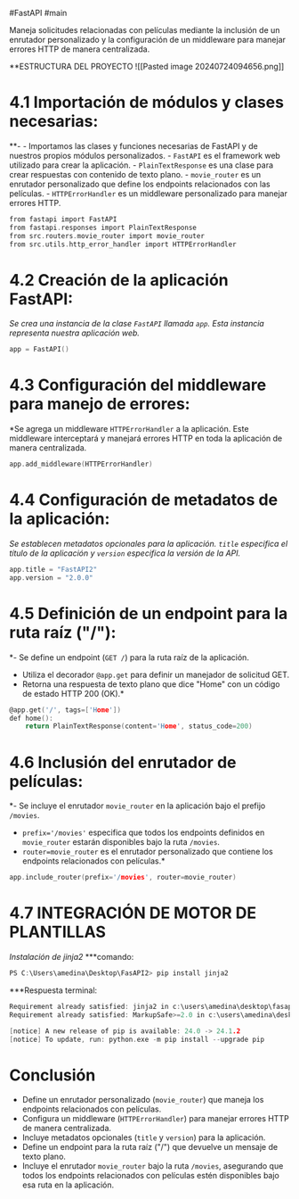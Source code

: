 #FastAPI #main 

Maneja solicitudes relacionadas con películas mediante la inclusión de un enrutador personalizado y la configuración de un middleware para manejar errores HTTP de manera centralizada.

**ESTRUCTURA DEL PROYECTO
![[Pasted image 20240724094656.png]]




# 4.1 Importación de módulos y clases necesarias:

**- - Importamos las clases y funciones necesarias de FastAPI y de nuestros propios módulos personalizados.
    - `FastAPI` es el framework web utilizado para crear la aplicación.
    - `PlainTextResponse` es una clase para crear respuestas con contenido de texto plano.
    - `movie_router` es un enrutador personalizado que define los endpoints relacionados con las películas.
    - `HTTPErrorHandler` es un middleware personalizado para manejar errores HTTP.

```C
from fastapi import FastAPI
from fastapi.responses import PlainTextResponse
from src.routers.movie_router import movie_router
from src.utils.http_error_handler import HTTPErrorHandler

```

# 4.2 Creación de la aplicación FastAPI:

*Se crea una instancia de la clase `FastAPI` llamada `app`. Esta instancia representa nuestra aplicación web.*

```C
app = FastAPI()

```

# 4.3 Configuración del middleware para manejo de errores:

*Se agrega un middleware `HTTPErrorHandler` a la aplicación. Este middleware interceptará y manejará errores HTTP en toda la aplicación de manera centralizada.

```C
app.add_middleware(HTTPErrorHandler)

```


# 4.4 Configuración de metadatos de la aplicación:

*Se establecen metadatos opcionales para la aplicación. `title` especifica el título de la aplicación y `version` especifica la versión de la API.*

```C
app.title = "FastAPI2"
app.version = "2.0.0"

```

# 4.5 Definición de un endpoint para la ruta raíz ("/"):

*- Se define un endpoint (`GET /`) para la ruta raíz de la aplicación.
- Utiliza el decorador `@app.get` para definir un manejador de solicitud GET.
- Retorna una respuesta de texto plano que dice "Home" con un código de estado HTTP 200 (OK).*
```C
@app.get('/', tags=['Home'])
def home():
    return PlainTextResponse(content='Home', status_code=200)

```


# 4.6 Inclusión del enrutador de películas:

*- Se incluye el enrutador `movie_router` en la aplicación bajo el prefijo `/movies`.
- `prefix='/movies'` especifica que todos los endpoints definidos en `movie_router` estarán disponibles bajo la ruta `/movies`.
- `router=movie_router` es el enrutador personalizado que contiene los endpoints relacionados con películas.*
```C
app.include_router(prefix='/movies', router=movie_router)

```

# 4.7 INTEGRACIÓN DE MOTOR DE PLANTILLAS

*Instalación de jinja2*
***comando:

```c
PS C:\Users\amedina\Desktop\FasAPI2> pip install jinja2
```

***Respuesta terminal:

```c
Requirement already satisfied: jinja2 in c:\users\amedina\desktop\fasapi2\venv\lib\site-packages (3.1.4)
Requirement already satisfied: MarkupSafe>=2.0 in c:\users\amedina\desktop\fasapi2\venv\lib\site-packages (from jinja2) (2.1.5)

[notice] A new release of pip is available: 24.0 -> 24.1.2      
[notice] To update, run: python.exe -m pip install --upgrade pip
```


# Conclusión 
 
- Define un enrutador personalizado (`movie_router`) que maneja los endpoints relacionados con películas.
- Configura un middleware (`HTTPErrorHandler`) para manejar errores HTTP de manera centralizada.
- Incluye metadatos opcionales (`title` y `version`) para la aplicación.
- Define un endpoint para la ruta raíz ("/") que devuelve un mensaje de texto plano.
- Incluye el enrutador `movie_router` bajo la ruta `/movies`, asegurando que todos los endpoints relacionados con películas estén disponibles bajo esa ruta en la aplicación.
